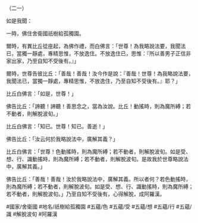 （二一）

如是我聞：

一時，佛住舍衛國祇樹給孤獨園。

爾時，有異比丘從座起，為佛作禮，而白佛言：「世尊！為我略說法要，我聞法已，當獨一靜處，專精思惟，不放逸住。不放逸住已，思惟：『所以善男子正信非家出家，乃至自知不受後有。』」

爾時，世尊告彼比丘：「善哉！善哉！汝今作是說：『善哉！世尊！為我略說法要，我聞法已，當獨一靜處，專精思惟，不放逸住，乃至自知不受後有。』耶？」

比丘白佛言：「如是，世尊！」

佛告比丘：「諦聽！諦聽！善思念之，當為汝說。比丘！動搖時，則為魔所縛；若不動者，則解脫波旬。」

比丘白佛言：「知已。世尊！知已。善逝！」

佛告比丘：「汝云何於我略說法中，廣解其義？」

比丘白佛言：「世尊！色動搖時，則為魔所縛；若不動者，則解脫波旬。如是受、想、行、識動搖時，則為魔所縛；若不動者，則解脫波旬。是故我於世尊略說法中，廣解其義。」

佛告比丘：「善哉！善哉！汝於我略說法中，廣解其義。所以者何？若色動搖時，則為魔所縛；若不動者，則解脫波旬。如是受、想、行、識動搖時，則為魔所縛；若不動者，則解脫波旬。」乃至自知不受後有，心得解脫，成阿羅漢。

#國家/舍衛國
#地名/祇樹給孤獨園
#五蘊/色
#五蘊/受
#五蘊/想
#五蘊/行
#五蘊/識
#解脫波旬
#阿羅漢
